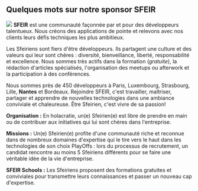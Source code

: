 ## Quelques mots sur notre sponsor SFEIR

![](https://bit.ly/2Cm1Zv4)
**SFEIR** est une communauté façonnée par et pour des développeurs talentueux. Nous créons des applications de pointe et relevons avec nos clients leurs défis techniques les plus ambitieux.

Les Sfeiriens sont fiers d'être développeurs. Ils partagent une culture et des valeurs qui leur sont chères : diversité, bienveillance, liberté, responsabilité et excellence.
Nous sommes très actifs dans la formation (*gratuite*), la rédaction d'articles spécialisés, l'organisation des meetups ou afterwork et la participation à des conférences.

Nous sommes près de 450 développeurs à Paris, Luxembourg, Strasbourg, Lille, **Nantes** et Bordeaux.
Rejoindre SFEIR, c'est travailler, maîtriser, partager et apprendre de nouvelles technologies dans une ambiance conviviale et chaleureuse. Être Sfeirien, c'est vivre de sa passion!

**Organisation :** En holacratie, un(e) Sfeirien(e) est libre de prendre en main ou de contribuer aux initiatives qui lui sont chères dans l'entreprise.

**Missions :** Un(e) Sfeirien(e) profite d'une communauté riche et reconnue dans de nombreux domaines d'expertise qui le tire vers le haut dans les technologies de son choix
PlayOffs : lors du processus de recrutement, un candidat rencontre au moins 5 Sfeiriens différents pour se faire une véritable idée de la vie d'entreprise.

**SFEIR Schools :** Les Sfeiriens proposent des formations gratuites et conviviales pour transmettre leurs connaissances et passer un nouveau cap d'expertise.